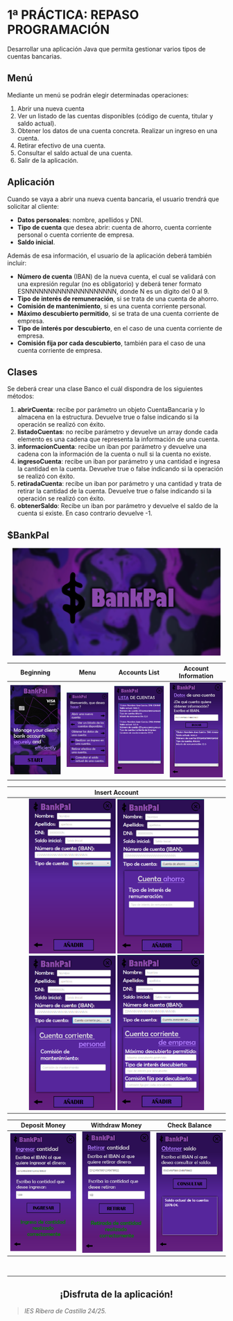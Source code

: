 # 1ª PRÁCTICA: REPASO PROGRAMACIÓN
Desarrollar una aplicación Java que permita gestionar varios tipos de cuentas bancarias.  </br>

## Menú
Mediante un menú se podrán elegir determinadas operaciones:
1. Abrir una nueva cuenta
2. Ver un listado de las cuentas disponibles (código de cuenta, titular y saldo actual). 
3. Obtener los datos de una cuenta concreta. Realizar un ingreso en una cuenta. 
4. Retirar efectivo de una cuenta. 
5. Consultar el saldo actual de una cuenta. 
6. Salir de la aplicación.

## Aplicación
Cuando se vaya a abrir una nueva cuenta bancaria, el usuario trendrá que solicitar al cliente:
- **Datos personales**: nombre, apellidos y DNI.
- **Tipo de cuenta** que desea abrir: cuenta de ahorro, cuenta corriente personal o cuenta 
corriente de empresa.
- **Saldo inicial**. </br>

Además de esa información, el usuario de la aplicación deberá también incluir: 
- **Número de cuenta** (IBAN) de la nueva cuenta, el cual se validará con una expresión 
regular (no es obligatorio) y deberá tener formato ESNNNNNNNNNNNNNNNNNNNN, 
donde N es un dígito del 0 al 9. 
- **Tipo de interés de remuneración**, si se trata de una cuenta de ahorro. 
- **Comisión de mantenimiento**, si es una cuenta corriente personal. 
- **Máximo descubierto permitido**, si se trata de una cuenta corriente de empresa. 
- **Tipo de interés por descubierto**, en el caso de una cuenta corriente de empresa. 
- **Comisión fija por cada descubierto**, también para el caso de una cuenta corriente de 
empresa.

## Clases
Se deberá crear una clase Banco el cuál dispondra de los siguientes métodos: 
1) **abrirCuenta**: recibe por parámetro un objeto CuentaBancaria y lo almacena en 
la estructura. Devuelve true o false indicando si la operación se realizó con 
éxito.
2) **listadoCuentas**: no recibe parámetro y devuelve un array donde cada elemento 
es una cadena que representa la información de una cuenta. 
3) **informacionCuenta**: recibe un iban por parámetro y devuelve una cadena con 
la información de la cuenta o null si la cuenta no existe. 
4) **ingresoCuenta**: recibe un iban por parámetro y una cantidad e ingresa la 
cantidad en la cuenta. Devuelve true o false indicando si la operación se realizó 
con éxito. 
5) **retiradaCuenta**: recibe un iban por parámetro y una cantidad y trata de retirar 
la cantidad de la cuenta. Devuelve true o false indicando si la operación se 
realizó con éxito. 
6) **obtenerSaldo**: Recibe un iban por parámetro y devuelve el saldo de la cuenta si 
existe. En caso contrario devuelve -1. </br>

## $BankPal
<p align="center">
  <img src="https://github.com/estelaV9/estelaV9/blob/main/Image/bankPal.png" width="480" alt="BankPal Application" style="align:center;">
</p> 

Beginning                               | Menu                                    |      Accounts List                           |  Account Information                    
:------------------------------------------:|:-------------------------------------------:|:-----------------------------------------:|:--------------------------------------------:|
 <img src="projectFiles/beginning.png" width="200"> | <img src="projectFiles/menu.png" width="200"> | <img src="projectFiles/AccountsList.png" width="200">| <img src="projectFiles/AccountInfo.png" width="200">|

Insert Account  |
:-------------------------------------------:|
<img src="projectFiles/insertAccount.png" width="200"> <img src="projectFiles/cuentaAhorro.png" width="200"> <img src="projectFiles/CCPersonal.png" width="200"> <img src="projectFiles/CCEmpresa.png" width="200">|   

 
 Deposit Money                       | Withdraw Money                  | Check Balance
:-----------------------------------------------:|:-------------------------------------:|:-------------------------------------:|
<img src="projectFiles/DepositMoney.png" width="200">| <img src="projectFiles/WithdrawMoney.png" width="200">| <img src="projectFiles/ChreckBalance.png" width="200">|

<br>





---
<div align="center">
  <h2>¡Disfruta de la aplicación!</h2>
</div>

>_IES Ribera de Castilla 24/25._

